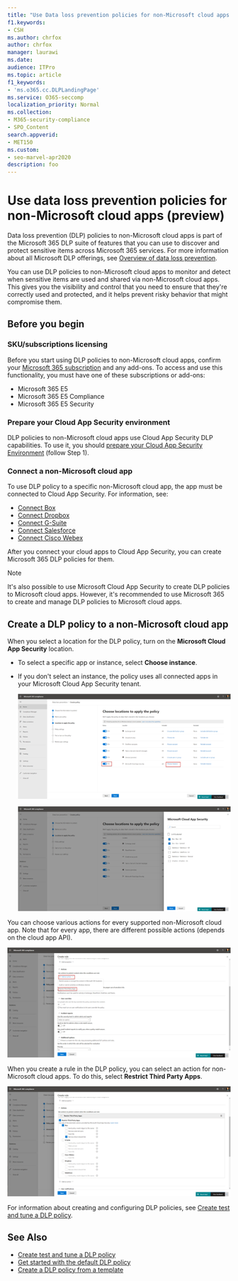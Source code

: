 ```yaml
---
title: "Use Data loss prevention policies for non-Microsoft cloud apps (preview)"
f1.keywords:
- CSH
ms.author: chrfox
author: chrfox
manager: laurawi
ms.date: 
audience: ITPro
ms.topic: article
f1_keywords:
- 'ms.o365.cc.DLPLandingPage'
ms.service: O365-seccomp
localization_priority: Normal
ms.collection: 
- M365-security-compliance
- SPO_Content
search.appverid: 
- MET150
ms.custom:
- seo-marvel-apr2020
description: foo
---
```


# Use data loss prevention policies for non-Microsoft cloud apps (preview)

Data loss prevention (DLP) policies to non-Microsoft cloud apps is part of the Microsoft 365 DLP suite of features that you can use to discover and protect sensitive items across Microsoft 365 services. For more information about all Microsoft DLP offerings, see [Overview of data loss prevention](https://docs.microsoft.com/microsoft-365/compliance/data-loss-prevention-policies?view=o365-worldwide).

You can use DLP policies to non-Microsoft cloud apps to monitor and detect when sensitive items are used and shared via non-Microsoft cloud apps. This gives you the visibility and control that you need to ensure that they're correctly used and protected, and it helps prevent risky behavior that might compromise them.

## Before you begin

### SKU/subscriptions licensing

Before you start using DLP policies to non-Microsoft cloud apps, confirm your [Microsoft 365 subscription](https://www.microsoft.com/microsoft-365/compare-microsoft-365-enterprise-plans?rtc=1) and any add-ons. To access and use this functionality, you must have one of these subscriptions or add-ons:

- Microsoft 365 E5
- Microsoft 365 E5 Compliance
- Microsoft 365 E5 Security

### Prepare your Cloud App Security environment

DLP policies to non-Microsoft cloud apps use Cloud App Security DLP capabilities. To use it, you should [prepare your Cloud App Security Environment](https://docs.microsoft.com/cloud-app-security/getting-started-with-cloud-app-security#step-1-set-instant-visibility-protection-and-governance-actions-for-your-apps) (follow Step 1).

### Connect a non-Microsoft cloud app

To use DLP policy to a specific non-Microsoft cloud app, the app must be connected to Cloud App Security. For information, see:

- [Connect Box](https://docs.microsoft.com/cloud-app-security/connect-box-to-microsoft-cloud-app-security)
- [Connect Dropbox](https://docs.microsoft.com/cloud-app-security/connect-dropbox-to-microsoft-cloud-app-security)
- [Connect G-Suite](https://docs.microsoft.com/cloud-app-security/connect-google-apps-to-microsoft-cloud-app-security)
- [Connect Salesforce](https://docs.microsoft.com/cloud-app-security/connect-salesforce-to-microsoft-cloud-app-security)
- [Connect Cisco Webex](https://docs.microsoft.com/cloud-app-security/connect-webex-to-microsoft-cloud-app-security)

After you connect your cloud apps to Cloud App Security, you can create Microsoft 365 DLP policies for them.

>[!NOTE]
>It's also possible to use Microsoft Cloud App Security to create DLP policies to Microsoft cloud apps. However, it's recommended to use Microsoft 365 to create and manage DLP policies to Microsoft cloud apps.

## Create a DLP policy to a non-Microsoft cloud app

When you select a location for the DLP policy, turn on the **Microsoft Cloud App Security** location.

- To select a specific app or instance, select **Choose instance**.
- If you don't select an instance, the policy uses all connected apps in your Microsoft Cloud App Security tenant.

   ![Locations to apply the policy](../media/1-dlp-non-microsoft-cloud-app-choose-instance.png)

   ![Box-US and Box-General](../media/2-dlp-non-microsoft-cloud-app-box.png)

You can choose various actions for every supported non-Microsoft cloud app. Note that for every app, there are different possible actions (depends on the cloud app API).

![Create rule](../media/3-dlp-non-microsoft-cloud-app-create-rule.png)

When you create a rule in the DLP policy, you can select an action for non-Microsoft cloud apps. To do this, select **Restrict Third Party Apps**.

![Restrict third-party apps](../media/4-dlp-non-microsoft-cloud-app-restrict-third-party-apps.png)

For information about creating and configuring DLP policies, see [Create test and tune a DLP policy](https://docs.microsoft.com/microsoft-365/compliance/create-test-tune-dlp-policy?view=o365-worldwide).

## See Also

- [Create test and tune a DLP policy](https://docs.microsoft.com/microsoft-365/compliance/create-test-tune-dlp-policy?view=o365-worldwide)
- [Get started with the default DLP policy](https://docs.microsoft.com/microsoft-365/compliance/get-started-with-the-default-dlp-policy?view=o365-worldwide)
- [Create a DLP policy from a template](https://docs.microsoft.com/microsoft-365/compliance/create-a-dlp-policy-from-a-template?view=o365-worldwide)
